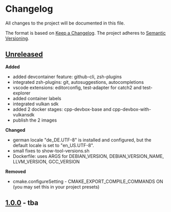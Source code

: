 # Changelog

All changes to the project will be documented in this file.

The format is based on [Keep a Changelog](https://keepachangelog.com/en/1.0.0/).
The project adheres to [Semantic Versioning](https://semver.org/spec/v2.0.0.html).

## [Unreleased]

**Added**

- added devcontainer feature: github-cli, zsh-plugins
- integrated zsh-plugins: git, autosuggestions, autocompletions
- vscode extensions: editorconfig, test-adapter for catch2 and test-explorer
- added container labels
- integrated vulkan sdk
- added 2 docker stages: cpp-devbox-base and cpp-devbox-with-vulkansdk
- publish the 2 images

**Changed**

- german locale "de_DE.UTF-8" is installed and configured, but the default locale is set to "en_US.UTF-8".
- small fixes to show-tool-versions.sh
- Dockerfile: uses ARGS for DEBIAN_VERSION, DEBIAN_VERSION_NAME, LLVM_VERSION, GCC_VERSION

**Removed**

- cmake.configureSetting - CMAKE_EXPORT_COMPILE_COMMANDS ON (you may set this in your project presets)


## [1.0.0] - tba

<!-- Backlinks -->

[unreleased]: https://github.com/jakoch/cpp-devbox/compare/v1.2.0...HEAD
[1.0.0]: https://github.com/jakoch/cpp-devbox/releases/tag/v1.0.0
